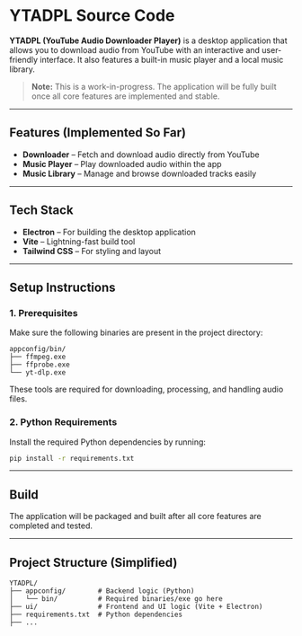 # YTADPL Source Code

**YTADPL (YouTube Audio Downloader Player)** is a desktop application that allows you to download audio from YouTube with an interactive and user-friendly interface. It also features a built-in music player and a local music library.

> **Note:** This is a work-in-progress. The application will be fully built once all core features are implemented and stable.

---

## Features (Implemented So Far)

- **Downloader** – Fetch and download audio directly from YouTube  
- **Music Player** – Play downloaded audio within the app  
- **Music Library** – Manage and browse downloaded tracks easily  

---

## Tech Stack

- **Electron** – For building the desktop application  
- **Vite** – Lightning-fast build tool  
- **Tailwind CSS** – For styling and layout  

---

## Setup Instructions

### 1. Prerequisites

Make sure the following binaries are present in the project directory:

```
appconfig/bin/
├── ffmpeg.exe
├── ffprobe.exe
└── yt-dlp.exe
```

These tools are required for downloading, processing, and handling audio files.

### 2. Python Requirements

Install the required Python dependencies by running:

```bash
pip install -r requirements.txt
```

---

## Build

The application will be packaged and built after all core features are completed and tested.

---

## Project Structure (Simplified)

```
YTADPL/
├── appconfig/        # Backend logic (Python)
│   └── bin/          # Required binaries/exe go here
├── ui/               # Frontend and UI logic (Vite + Electron)
├── requirements.txt  # Python dependencies
├── ...
```
